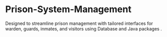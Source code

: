 # Prison-System-Management
Designed to streamline prison management with tailored interfaces for warden, guards, inmates, and visitors using Database and Java packages .
